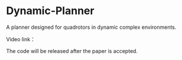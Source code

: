 # Dynamic-Planner
A planner designed for quadrotors in dynamic complex environments.

Video link：

The code will be released after the paper is accepted.
